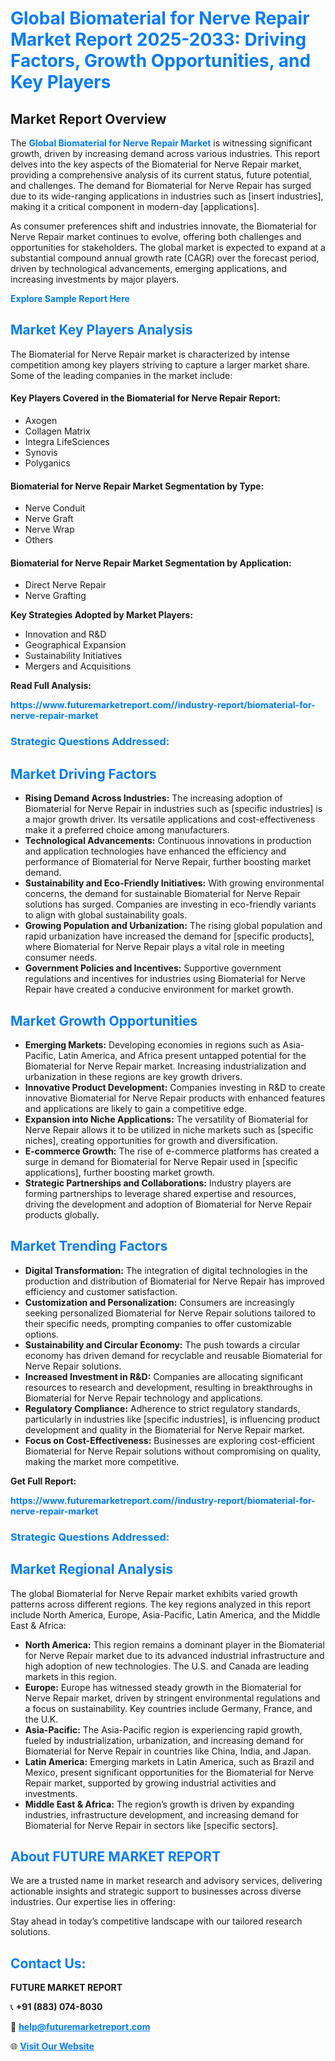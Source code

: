 <h1 style="color: #007BFF;">Global Biomaterial for Nerve Repair Market Report 2025-2033: Driving Factors, Growth Opportunities, and Key Players</h1>

<section id="overview">
<h2>Market Report Overview</h2>
<p>The <a href="https://www.futuremarketreport.com//industry-report/biomaterial-for-nerve-repair-market" style="color: #007BFF; text-decoration: none;"><strong>Global Biomaterial for Nerve Repair Market</strong></a> is witnessing significant growth, driven by increasing demand across various industries. This report delves into the key aspects of the Biomaterial for Nerve Repair market, providing a comprehensive analysis of its current status, future potential, and challenges. The demand for Biomaterial for Nerve Repair has surged due to its wide-ranging applications in industries such as [insert industries], making it a critical component in modern-day [applications].</p>
<p>As consumer preferences shift and industries innovate, the Biomaterial for Nerve Repair market continues to evolve, offering both challenges and opportunities for stakeholders. The global market is expected to expand at a substantial compound annual growth rate (CAGR) over the forecast period, driven by technological advancements, emerging applications, and increasing investments by major players.</p>
</section>

<section id="overview">
<p><a href="https://www.futuremarketreport.com//request-sample/reportId=79428" style="color: #007BFF; text-decoration: none;"><strong>Explore Sample Report Here</strong></a></p>
</section>

<section id="key-players">
<h2 style="color: #007BFF;">Market Key Players Analysis</h2>
<p>The Biomaterial for Nerve Repair market is characterized by intense competition among key players striving to capture a larger market share. Some of the leading companies in the market include:</p>
<h4>Key Players Covered in the Biomaterial for Nerve Repair Report:</h4>
<ul><li>Axogen</li><li>Collagen Matrix</li><li>Integra LifeSciences</li><li>Synovis</li><li>Polyganics</li></ul>
<h4>Biomaterial for Nerve Repair Market Segmentation by Type:</h4>
<ul><li>Nerve Conduit</li><li>Nerve Graft</li><li>Nerve Wrap</li><li>Others</li></ul>

<h4>Biomaterial for Nerve Repair Market Segmentation by Application:</h4>
<ul><li>Direct Nerve Repair</li><li>Nerve Grafting</li></ul>
<p><strong>Key Strategies Adopted by Market Players:</strong></p>
<ul>
<li>Innovation and R&D</li>
<li>Geographical Expansion</li>
<li>Sustainability Initiatives</li>
<li>Mergers and Acquisitions</li>
</ul>
</section>

<section>
<p><strong>Read Full Analysis: </strong></p><a href="https://www.futuremarketreport.com//industry-report/biomaterial-for-nerve-repair-market" style="color: #007BFF; text-decoration: none;"><strong>https://www.futuremarketreport.com//industry-report/biomaterial-for-nerve-repair-market</strong></a>
<h3 style="color: #007BFF;">Strategic Questions Addressed:</h3>
</section>

<section id="driving-factors">
<h2 style="color: #007BFF;">Market Driving Factors</h2>
<ul>
<li><strong>Rising Demand Across Industries:</strong> The increasing adoption of Biomaterial for Nerve Repair in industries such as [specific industries] is a major growth driver. Its versatile applications and cost-effectiveness make it a preferred choice among manufacturers.</li>
<li><strong>Technological Advancements:</strong> Continuous innovations in production and application technologies have enhanced the efficiency and performance of Biomaterial for Nerve Repair, further boosting market demand.</li>
<li><strong>Sustainability and Eco-Friendly Initiatives:</strong> With growing environmental concerns, the demand for sustainable Biomaterial for Nerve Repair solutions has surged. Companies are investing in eco-friendly variants to align with global sustainability goals.</li>
<li><strong>Growing Population and Urbanization:</strong> The rising global population and rapid urbanization have increased the demand for [specific products], where Biomaterial for Nerve Repair plays a vital role in meeting consumer needs.</li>
<li><strong>Government Policies and Incentives:</strong> Supportive government regulations and incentives for industries using Biomaterial for Nerve Repair have created a conducive environment for market growth.</li>
</ul>
</section>

<section id="growth-opportunities">
<h2 style="color: #007BFF;">Market Growth Opportunities</h2>
<ul>
<li><strong>Emerging Markets:</strong> Developing economies in regions such as Asia-Pacific, Latin America, and Africa present untapped potential for the Biomaterial for Nerve Repair market. Increasing industrialization and urbanization in these regions are key growth drivers.</li>
<li><strong>Innovative Product Development:</strong> Companies investing in R&D to create innovative Biomaterial for Nerve Repair products with enhanced features and applications are likely to gain a competitive edge.</li>
<li><strong>Expansion into Niche Applications:</strong> The versatility of Biomaterial for Nerve Repair allows it to be utilized in niche markets such as [specific niches], creating opportunities for growth and diversification.</li>
<li><strong>E-commerce Growth:</strong> The rise of e-commerce platforms has created a surge in demand for Biomaterial for Nerve Repair used in [specific applications], further boosting market growth.</li>
<li><strong>Strategic Partnerships and Collaborations:</strong> Industry players are forming partnerships to leverage shared expertise and resources, driving the development and adoption of Biomaterial for Nerve Repair products globally.</li>
</ul>
</section>

<section id="trending-factors">
<h2 style="color: #007BFF;">Market Trending Factors</h2>
<ul>
<li><strong>Digital Transformation:</strong> The integration of digital technologies in the production and distribution of Biomaterial for Nerve Repair has improved efficiency and customer satisfaction.</li>
<li><strong>Customization and Personalization:</strong> Consumers are increasingly seeking personalized Biomaterial for Nerve Repair solutions tailored to their specific needs, prompting companies to offer customizable options.</li>
<li><strong>Sustainability and Circular Economy:</strong> The push towards a circular economy has driven demand for recyclable and reusable Biomaterial for Nerve Repair solutions.</li>
<li><strong>Increased Investment in R&D:</strong> Companies are allocating significant resources to research and development, resulting in breakthroughs in Biomaterial for Nerve Repair technology and applications.</li>
<li><strong>Regulatory Compliance:</strong> Adherence to strict regulatory standards, particularly in industries like [specific industries], is influencing product development and quality in the Biomaterial for Nerve Repair market.</li>
<li><strong>Focus on Cost-Effectiveness:</strong> Businesses are exploring cost-efficient Biomaterial for Nerve Repair solutions without compromising on quality, making the market more competitive.</li>
</ul>
</section>

<section>
<p><strong>Get Full Report: </strong></p><a href="https://www.futuremarketreport.com//industry-report/biomaterial-for-nerve-repair-market" style="color: #007BFF; text-decoration: none;"><strong>https://www.futuremarketreport.com//industry-report/biomaterial-for-nerve-repair-market</strong></a>
<h3 style="color: #007BFF;">Strategic Questions Addressed:</h3>
</section>


<section id="regional-analysis">
<h2 style="color: #007BFF;">Market Regional Analysis</h2>
<p>The global Biomaterial for Nerve Repair market exhibits varied growth patterns across different regions. The key regions analyzed in this report include North America, Europe, Asia-Pacific, Latin America, and the Middle East & Africa:</p>
<ul>
<li><strong>North America:</strong> This region remains a dominant player in the Biomaterial for Nerve Repair market due to its advanced industrial infrastructure and high adoption of new technologies. The U.S. and Canada are leading markets in this region.</li>
<li><strong>Europe:</strong> Europe has witnessed steady growth in the Biomaterial for Nerve Repair market, driven by stringent environmental regulations and a focus on sustainability. Key countries include Germany, France, and the U.K.</li>
<li><strong>Asia-Pacific:</strong> The Asia-Pacific region is experiencing rapid growth, fueled by industrialization, urbanization, and increasing demand for Biomaterial for Nerve Repair in countries like China, India, and Japan.</li>
<li><strong>Latin America:</strong> Emerging markets in Latin America, such as Brazil and Mexico, present significant opportunities for the Biomaterial for Nerve Repair market, supported by growing industrial activities and investments.</li>
<li><strong>Middle East & Africa:</strong> The region’s growth is driven by expanding industries, infrastructure development, and increasing demand for Biomaterial for Nerve Repair in sectors like [specific sectors].</li>
</ul>
</section>

<footer>
<h2 style="color: #007BFF;">About FUTURE MARKET REPORT</h2>
<p>We are a trusted name in market research and advisory services, delivering actionable insights and strategic support to businesses across diverse industries. Our expertise lies in offering:</p>

<p>Stay ahead in today’s competitive landscape with our tailored research solutions.</p>

<h2 style="color: #007BFF;">Contact Us:</h2>
<p><strong>FUTURE MARKET REPORT</strong></p>
<p>📞 <strong>+91 (883) 074-8030</strong></p>
<p>📧 <strong><a href="mailto:help@futuremarketreport.com" style="color: #007BFF;">help@futuremarketreport.com</a></strong></p>
<p>🌐 <strong><a href="https://www.futuremarketreport.com/" style="color: #007BFF;">Visit Our Website</a></strong></p>
</footer>